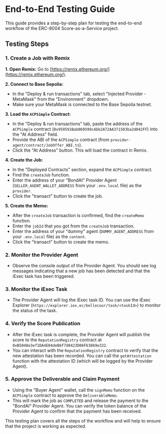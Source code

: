 # End-to-End Testing Guide

This guide provides a step-by-step plan for testing the end-to-end workflow of the ERC-8004 Score-as-a-Service project.

## Testing Steps

### 1. Create a Job with Remix

**1. Open Remix:** Go to [https://remix.ethereum.org/](https://remix.ethereum.org/).

**2. Connect to Base Sepolia:**
*   In the "Deploy & run transactions" tab, select "Injected Provider - MetaMask" from the "Environment" dropdown.
*   Make sure your MetaMask is connected to the Base Sepolia testnet.

**3. Load the `ACPSimple` Contract:**
*   In the "Deploy & run transactions" tab, paste the address of the `ACPSimple` contract (`0x959591Bab069599cAbb2A72AA371503ba2d042FF`) into the "At Address" field.
*   Provide the ABI of the `ACPSimple` contract (from `provider-agent/contract/JobOffer_ABI.ts`).
*   Click the "At Address" button. This will load the contract in Remix.

**4. Create the Job:**
*   In the "Deployed Contracts" section, expand the `ACPSimple` contract.
*   Find the `createJob` function.
*   Enter the address of your "BondAI" Provider Agent (`SELLER_AGENT_WALLET_ADDRESS` from your `.env.local` file) as the `provider`.
*   Click the "transact" button to create the job.

**5. Create the Memo:**
*   After the `createJob` transaction is confirmed, find the `createMemo` function.
*   Enter the `jobId` that you got from the `createJob` transaction.
*   Enter the address of your "dummy" agent (`DUMMY_AGENT_ADDRESS` from your `.env.local` file) as the `content`.
*   Click the "transact" button to create the memo.

### 2. Monitor the Provider Agent
*   Observe the console output of the Provider Agent. You should see log messages indicating that a new job has been detected and that the iExec task has been triggered.

### 3. Monitor the iExec Task
*   The Provider Agent will log the iExec task ID. You can use the iExec Explorer (`https://explorer.iex.ec/bellecour/task/<taskId>`) to monitor the status of the task.

### 4. Verify the Score Publication
*   After the iExec task is complete, the Provider Agent will publish the score to the `ReputationRegistry` contract at `0xB5048e3ef1DA4E04deB6f7d0423D06F63869e322`.
*   You can interact with the `ReputationRegistry` contract to verify that the new attestation has been recorded. You can call the `getAttestation` function with the attestation ID (which will be logged by the Provider Agent).

### 5. Approve the Deliverable and Claim Payment
*   Using the "Buyer Agent" wallet, call the `signMemo` function on the `ACPSimple` contract to approve the `DeliverableMemo`.
*   This will mark the job as `COMPLETED` and release the payment to the "BondAI" Provider Agent. You can verify the token balance of the Provider Agent to confirm that the payment has been received.

This testing plan covers all the steps of the workflow and will help to ensure that the project is working as expected.
